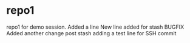 # repo1
repo1 for demo session.
Added a line
New line added for stash
BUGFIX
Added another change post stash
adding a test line for SSH commit
